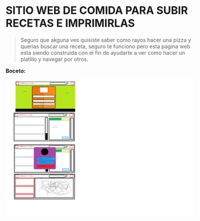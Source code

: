 # SITIO WEB DE COMIDA PARA SUBIR RECETAS E IMPRIMIRLAS
> Seguro que akguna ves quisiste saber como rayos hacer una pizza y querias buscar una receta, seguro te funciono pero esta pagina web esta siendo construida con el fin de ayudarte a ver como hacer un platillo y navegar por otros.

**Boceto:**

![Boceto](paint.png)
